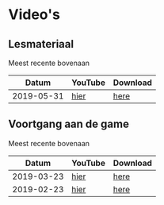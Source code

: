 # Video's

## Lesmateriaal

Meest recente bovenaan

Datum     |YouTube|Download
----------|---|---
2019-05-31|[hier](https://youtu.be/lPoANBtn4Tc)|[here](http://richelbilderbeek.nl/djog_nanos_2018_hoe_werkt_de_code.ogv)

## Voortgang aan de game

Meest recente bovenaan

Datum     |YouTube|Download
----------|---|---
2019-03-23|[hier](https://youtu.be/iQFhbYMsdIQ)|[here](http://richelbilderbeek.nl/djog_nanos_20190323.ogv)
2019-02-23|[hier](https://youtu.be/Jqp0DI38j7o)|[here](http://richelbilderbeek.nl/djog_nanos_20190223.ogv)
